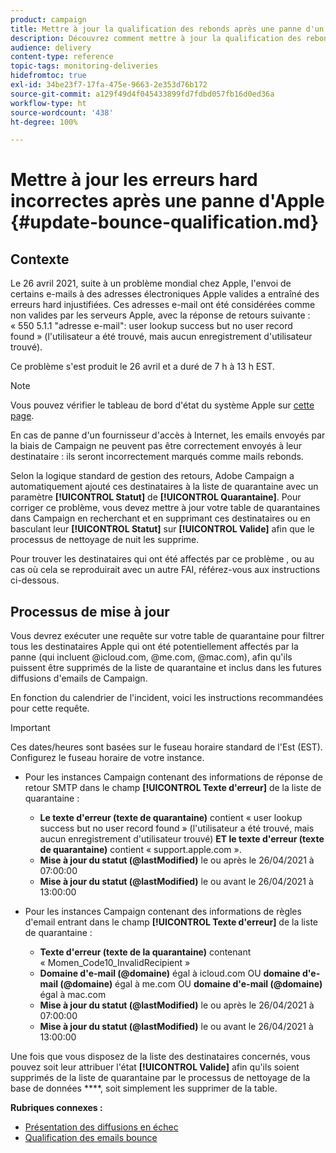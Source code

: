 ```yaml
---
product: campaign
title: Mettre à jour la qualification des rebonds après une panne d'un FAI
description: Découvrez comment mettre à jour la qualification des rebonds après une panne d'un fournisseur d'accès à Internet.
audience: delivery
content-type: reference
topic-tags: monitoring-deliveries
hidefromtoc: true
exl-id: 34be23f7-17fa-475e-9663-2e353d76b172
source-git-commit: a129f49d4f045433899fd7fdbd057fb16d0ed36a
workflow-type: ht
source-wordcount: '438'
ht-degree: 100%

---
```


# Mettre à jour les erreurs hard incorrectes après une panne d&#39;Apple {#update-bounce-qualification.md}

## Contexte

Le 26 avril 2021, suite à un problème mondial chez Apple, l&#39;envoi de certains e-mails à des adresses électroniques Apple valides a entraîné des erreurs hard injustifiées. Ces adresses e-mail ont été considérées comme non valides par les serveurs Apple, avec la réponse de retours suivante :  « 550 5.1.1 &quot;adresse e-mail&quot;: user lookup success but no user record found » (l&#39;utilisateur a été trouvé, mais aucun enregistrement d&#39;utilisateur trouvé).

Ce problème s&#39;est produit le 26 avril et a duré de 7 h à 13 h EST. 

>[!NOTE]
>
>Vous pouvez vérifier le tableau de bord d&#39;état du système Apple sur [cette page](https://www.apple.com/fr/support/systemstatus/).

En cas de panne d&#39;un fournisseur d&#39;accès à Internet, les emails envoyés par la biais de Campaign ne peuvent pas être correctement envoyés à leur destinataire : ils seront incorrectement marqués comme mails rebonds.

Selon la logique standard de gestion des retours, Adobe Campaign a automatiquement ajouté ces destinataires à la liste de quarantaine avec un paramètre **[!UICONTROL Statut]** de **[!UICONTROL Quarantaine]**. Pour corriger ce problème, vous devez mettre à jour votre table de quarantaines dans Campaign en recherchant et en supprimant ces destinataires ou en basculant leur **[!UICONTROL Statut]** sur **[!UICONTROL Valide]** afin que le processus de nettoyage de nuit les supprime.

Pour trouver les destinataires qui ont été affectés par ce problème , ou au cas où cela se reproduirait avec un autre FAI, référez-vous aux instructions ci-dessous.

## Processus de mise à jour

Vous devrez exécuter une requête sur votre table de quarantaine pour filtrer tous les destinataires Apple qui ont été potentiellement affectés par la panne (qui incluent @icloud.com, @me.com, @mac.com), afin qu&#39;ils puissent être supprimés de la liste de quarantaine et inclus dans les futures diffusions d&#39;emails de Campaign.

En fonction du calendrier de l&#39;incident, voici les instructions recommandées pour cette requête.

>[!IMPORTANT]
>
>Ces dates/heures sont basées sur le fuseau horaire standard de l&#39;Est (EST). Configurez le fuseau horaire de votre instance.

* Pour les instances Campaign contenant des informations de réponse de retour SMTP dans le champ **[!UICONTROL Texte d&#39;erreur]** de la liste de quarantaine :

   * **Le texte d&#39;erreur (texte de quarantaine)** contient « user lookup success but no user record found » (l&#39;utilisateur a été trouvé, mais aucun enregistrement d&#39;utilisateur trouvé) **ET le texte d&#39;erreur (texte de quarantaine)** contient « support.apple.com ».
   * **Mise à jour du statut (@lastModified)** le ou après le 26/04/2021 à 07:00:00
   * **Mise à jour du statut (@lastModified)** le ou avant le 26/04/2021 à 13:00:00

* Pour les instances Campaign contenant des informations de règles d&#39;email entrant dans le champ **[!UICONTROL Texte d&#39;erreur]** de la liste de quarantaine :

   * **Texte d&#39;erreur (texte de la quarantaine)** contenant « Momen_Code10_InvalidRecipient »
   * **Domaine d&#39;e-mail (@domaine)** égal à icloud.com OU **domaine d&#39;e-mail (@domaine)** égal à me.com OU **domaine d&#39;e-mail (@domaine)** égal à mac.com
   * **Mise à jour du statut (@lastModified)** le ou après le 26/04/2021 à 07:00:00
   * **Mise à jour du statut (@lastModified)** le ou avant le 26/04/2021 à 13:00:00

Une fois que vous disposez de la liste des destinataires concernés, vous pouvez soit leur attribuer l&#39;état **[!UICONTROL Valide]** afin qu&#39;ils soient supprimés de la liste de quarantaine par le processus de nettoyage de la base de données ****, soit simplement les supprimer de la table.

**Rubriques connexes :**
* [Présentation des diffusions en échec](understanding-delivery-failures.md)
* [Qualification des emails bounce   ](understanding-delivery-failures.md#bounce-mail-qualification)
